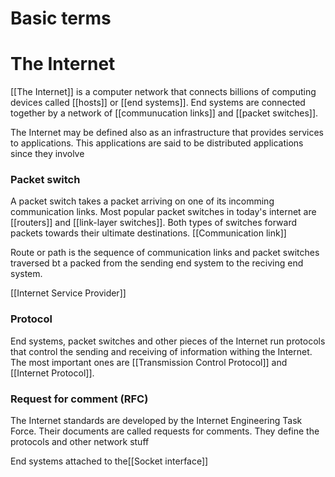 # Basic terms 

# The Internet
[[The Internet]] is a computer network that connects billions of computing devices called [[hosts]] or [[end systems]]. End systems are connected together by a network of [[communucation links]] and [[packet switches]]. 

The Internet may be defined also as an infrastructure that provides services to applications. This applications are said to be distributed applications since they involve 


### Packet switch
A packet switch takes a packet arriving on one of its incomming communication links. Most popular packet switches in today's internet are [[routers]] and [[link-layer switches]]. Both types of switches forward packets towards their ultimate destinations. 
[[Communication link]]

Route or path is the sequence of communication links and packet switches traversed bt a packed from the sending end system to the reciving end system. 

[[Internet Service Provider]]

### Protocol 
End systems, packet switches and other pieces of the Internet run protocols that control the sending and receiving of information withing the Internet. The most important ones are [[Transmission Control Protocol]] and [[Internet Protocol]].

### Request for comment  (RFC)
The Internet standards are developed by the Internet Engineering Task Force. Their documents are called requests for comments. They define the protocols and other network stuff

End systems attached to the[[Socket interface]]
